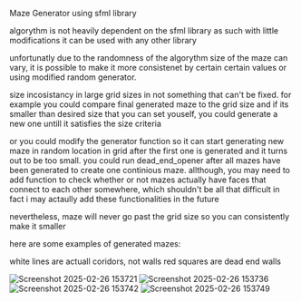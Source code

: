 Maze Generator using sfml library

algorythm is not heavily dependent on the sfml library as such with little modifications it can be used with any other library


unfortunatly due to the randomness of the algorythm size of the maze can vary,
it is possible to make it more consistenet by certain certain values or using modified random generator.

size incosistancy in large grid sizes in not something that can't be fixed. 
for example you could compare final generated maze to the grid size and if its smaller than desired size that you can set youself,
you could generate a new one untill it satisfies the size criteria

or you could modify the generator function so it can start generating new maze in random location in grid after the first one is generated and it turns out to be too small.
you could run dead_end_opener after all mazes have been generated to create one continious maze.
allthough, you may need to add function to check whether or not mazes actually have faces that connect to each other somewhere, which shouldn't be all that difficult
in fact i may actaully add these functionalities in the future

nevertheless, maze will never go past the grid size so you can consistently make it smaller 

here are some examples of generated mazes:

white lines are actuall coridors, not walls
red squares are dead end walls

![Screenshot 2025-02-26 153721](https://github.com/user-attachments/assets/fdcd5987-214a-4d24-99b0-b4fe14c41a69)
![Screenshot 2025-02-26 153736](https://github.com/user-attachments/assets/c36f5289-2a82-4155-aa6e-ff9bfe385e2a)
![Screenshot 2025-02-26 153742](https://github.com/user-attachments/assets/1ab24fc0-5c28-4544-acc2-6d7f8149f5ff)
![Screenshot 2025-02-26 153749](https://github.com/user-attachments/assets/189e9c7a-ce0a-4e71-9cfb-a10e2296ccfd)

